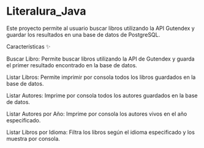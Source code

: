 ﻿# Literalura_Java
Este proyecto permite al usuario buscar libros utilizando la API Gutendex y guardar los resultados en una base de datos de PostgreSQL.

Características ✨

Buscar Libro: Permite buscar libros utilizando la API de Gutendex y guarda el primer resultado encontrado en la base de datos.

Listar Libros: Permite imprimir por consola todos los libros guardados en la base de datos.

Listar Autores: Imprime por consola todos los autores guardados en la base de datos.

Listar Autores por Año: Imprime por consola los autores vivos en el año especificado.

Listar Libros por Idioma: Filtra los libros según el idioma especificado y los muestra por consola.
